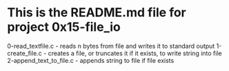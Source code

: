 # This is the README.md file for project 0x15-file_io
0-read_textfile.c - reads n bytes from file and writes it to standard output
1-create_file.c - creates a file, or truncates it if it exists, to write string into file
2-append_text_to_file.c - appends string to file if file exists

